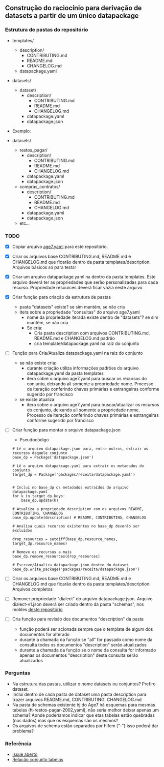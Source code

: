 ## Construção do raciocínio para derivação de datasets a partir de um único datapackage

### Estrutura de pastas do repositório

- templates/
  - description/
    - CONTRIBUTING.md
    - README.md
    - CHANGELOG.md
  - datapackage.yaml

- datasets/
  - dataset/
    - description/
      - CONTRIBUTING.md
      - README.md
      - CHANGELOG.md
    - datapackage.yaml
    - datapackage.json

- Exemplo:

- datasets/
  - restos_pagar/
    - description/
      - CONTRIBUTING.md
      - README.md
      - CHANGELOG.md
    - datapackage.yaml
    - datapackage.json
  - compras_contratos/
    - description/
      - CONTRIBUTING.md
      - README.md
      - CHANGELOG.md
    - datapackage.yaml
    - datapackage.json
  - etc...

### TODO

- [x] Copiar arquivo [age7.yaml](https://github.com/transparencia-mg/age7/blob/main/age7.yaml) para este repositório.

- [x] Criar os arquivos base CONTRIBUTING.md, README.md e CHANGELOG.md que ficarão dentro da pasta templates/description. Arquivos básicos só para testar

- [x] Criar um arquivo datapackage.yaml na dentro da pasta templates. Este arquivo deverá ter as propriedades que serão personalizadas para cada recurso. Propriedade resources deverá ficar vazia neste arquivo

- [x] Criar função para criação da estrutura de pastas
  - pasta "datasets" existe? se sim mantém, se não cria
  - itera sobre a propriedade "consultas" do arquivo age7.yaml
    - nome da propriedade iterada existe dentro de "datasets"? se sim mantém, se não cria
    - Se cria:
      - Cria pasta description com arquivos CONTRIBUTING.md, README.md e CHANGELOG.md padrão
      - cria template/datapackage.yaml na raiz do conjunto

- [ ] Função para Cria/Atualiza datapackage.yaml na raiz do conjunto
  - se não existe cria:
    - durante criação utiliza informações padrões do arquivo datapackage.yaml da pasta templates
    - itera sobre o arquivo age7.yaml para buscar os recursos do conjunto, deixando ali somente a propriedade nome. Processo de iteração conferindo chaves primárias e estrangeiras conforme sugerido por francisco
  - se existe atualiza
    - itera sobre o arquivo age7.yaml para buscar/atualizar os recursos do conjunto, deixando ali somente a propriedade nome. Processo de iteração conferindo chaves primárias e estrangeiras conforme sugerido por francisco

- [ ] Criar função para montar o arquivo datapackage.json
  - Pseudocódigo

  ```
  # Lê o arquivo datapackage.json para, entre outros, extrair os recursos daquele conjunto
  base_dp = Package('datapackage.json')

  # Lê o arquivo datapakcage.yaml para extrair os metadados do conjunto
  target_dp = Package('packages/receita/datapackage.yaml')


  # Inclui no base_dp os metadados extraídos do arquivo datapackage.yaml
  for k in target_dp.keys:
      base_dp.update(k)

  # Atualiza a propriedade description com os arquivos README, CONTRIBUTING, CHANGELOG
  base_dp.update(description) # README, CONTRIBUTING, CHANGELOG

  # Analisa quais recursos existentes no base_dp deverão ser excluídos

  drop_resources = setdiff(base_dp.resource_names, target_dp.resource_names)

  # Remove os recursos a mais
  base_dp.remove_resources(drop_resources)

  # Escreve/Atualiza datapackage.json dentro do dataset
  base_dp.write_package('packages/receita/datapackage.json')
  ```

- [ ] Criar os arquivos base CONTRIBUTING.md, README.md e CHANGELOG.md que ficarão dentro da pasta templates/description. Arquivos completos

- [ ] Remover propriedade "dialect" do arquivo datapackage.json. Arquivo dialect-v1.json deverá ser criado dentro da pasta "schemas", nos moldes [deste repositório](https://github.com/dados-mg/google-analytics/tree/master/schema)

- [ ] Cria função para revisão dos documentos "description" da pasta
  - função poderá ser acionada sempre que o template de algum dos documentos for alterado
  - durante a chamada da função se "all" for passado como nome da consulta todos os documentos "description" serão atualizados
  - durante a chamada da função se o nome da consulta for informado apenas os documentos "description" desta consulta serão atualizados

### Perguntas
  - Na estrutura das pastas, utilizar o nome datasets ou conjuntos? Prefiro dataset.
  - Incluí dentro de cada pasta de dataset uma pasta description para trazer arquivos README.md, CONTRIBUTING, CHANGELOG.md
  - Na pasta de schemas existente hj do Age7 há esquemas para mesmas tabelas (ft-restos-pagar-2002,yaml), não seria melhor deixar apenas um schema? Aonde poderíamos indicar que etas tabelas estão quebradas (nos dados) mas que os esquemas são os mesmos?
  - Os arquivos de schema estão separados por hifem ("-") isso poderá dar problema?

### Referência

- [Issue aberto](https://github.com/transparencia-mg/age7/issues/194)
- [Relação conjunto tabelas](https://github.com/transparencia-mg/age7/blob/main/age7.yaml)

